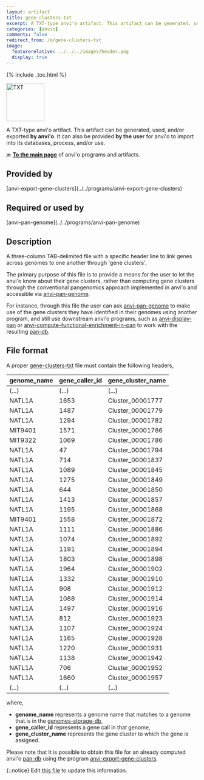 ```yaml
---
layout: artifact
title: gene-clusters-txt
excerpt: A TXT-type anvi'o artifact. This artifact can be generated, used, and/or exported by anvi'o. It can also be provided **by the user** for anvi'o to import into its databases, process, and/or use.
categories: [anvio]
comments: false
redirect_from: /m/gene-clusters-txt
image:
  featurerelative: ../../../images/header.png
  display: true
---
```



{% include _toc.html %}


<img src="../../images/icons/TXT.png" alt="TXT" style="width:100px; border:none" />

A TXT-type anvi'o artifact. This artifact can be generated, used, and/or exported **by anvi'o**. It can also be provided **by the user** for anvi'o to import into its databases, process, and/or use.

🔙 **[To the main page](../../)** of anvi'o programs and artifacts.

## Provided by


<p style="text-align: left" markdown="1"><span class="artifact-p">[anvi-export-gene-clusters](../../programs/anvi-export-gene-clusters)</span></p>


## Required or used by


<p style="text-align: left" markdown="1"><span class="artifact-r">[anvi-pan-genome](../../programs/anvi-pan-genome)</span></p>


## Description

A three-column TAB-delimited file with a specific header line to link genes across genomes to one another through 'gene clusters'.

The primary purpose of this file is to provide a means for the user to let the anvi'o know about their gene clusters, rather than computing gene clusters through the conventional pangenomics approach implemented in anvi'o and accessible via <span class="artifact-p">[anvi-pan-genome](/help/main/programs/anvi-pan-genome)</span>.

For instance, through this file the user can ask <span class="artifact-p">[anvi-pan-genome](/help/main/programs/anvi-pan-genome)</span> to make use of the gene clusters they have identified in their genomes using another program, and still use downstream anvi'o programs, such as <span class="artifact-p">[anvi-display-pan](/help/main/programs/anvi-display-pan)</span> or <span class="artifact-p">[anvi-compute-functional-enrichment-in-pan](/help/main/programs/anvi-compute-functional-enrichment-in-pan)</span> to work with the resulting <span class="artifact-n">[pan-db](/help/main/artifacts/pan-db)</span>.

## File format

A proper <span class="artifact-n">[gene-clusters-txt](/help/main/artifacts/gene-clusters-txt)</span> file must contain the following headers,

|**genome_name**|**gene_caller_id**|**gene_cluster_name**|
|:--|:--|:--|
|(...)|(...)|(...)|
|NATL1A|1653|Cluster_00001777|
|NATL1A|1487|Cluster_00001779|
|NATL1A|1294|Cluster_00001782|
|MIT9401|1571|Cluster_00001786|
|MIT9322|1069|Cluster_00001786|
|NATL1A|47|Cluster_00001794|
|NATL1A|714|Cluster_00001837|
|NATL1A|1089|Cluster_00001845|
|NATL1A|1275|Cluster_00001849|
|NATL1A|644|Cluster_00001850|
|NATL1A|1413|Cluster_00001857|
|NATL1A|1195|Cluster_00001868|
|MIT9401|1558|Cluster_00001872|
|NATL1A|1111|Cluster_00001886|
|NATL1A|1074|Cluster_00001892|
|NATL1A|1191|Cluster_00001894|
|NATL1A|1803|Cluster_00001898|
|NATL1A|1964|Cluster_00001902|
|NATL1A|1332|Cluster_00001910|
|NATL1A|908|Cluster_00001912|
|NATL1A|1088|Cluster_00001914|
|NATL1A|1497|Cluster_00001916|
|NATL1A|812|Cluster_00001923|
|NATL1A|1107|Cluster_00001924|
|NATL1A|1165|Cluster_00001928|
|NATL1A|1220|Cluster_00001931|
|NATL1A|1138|Cluster_00001942|
|NATL1A|706|Cluster_00001952|
|NATL1A|1660|Cluster_00001957|
|(...)|(...)|(...)|

where,

* **genome_name** represents a genome name that matches to a genome that is in the <span class="artifact-n">[genomes-storage-db](/help/main/artifacts/genomes-storage-db)</span>,
* **gene_caller_id** represents a gene call in that genome,
* **gene_cluster_name** represents the gene cluster to which the gene is assigned.

Please note that It is possible to obtain this file for an already computed anvi'o <span class="artifact-n">[pan-db](/help/main/artifacts/pan-db)</span> using the program <span class="artifact-p">[anvi-export-gene-clusters](/help/main/programs/anvi-export-gene-clusters)</span>.


{:.notice}
Edit [this file](https://github.com/merenlab/anvio/tree/master/anvio/docs/artifacts/gene-clusters-txt.md) to update this information.

